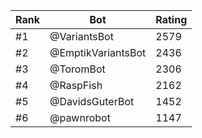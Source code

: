 Rank|Bot|Rating
---|---|---
#1|@VariantsBot|2579
#2|@EmptikVariantsBot|2436
#3|@ToromBot|2306
#4|@RaspFish|2162
#5|@DavidsGuterBot|1452
#6|@pawnrobot|1147

